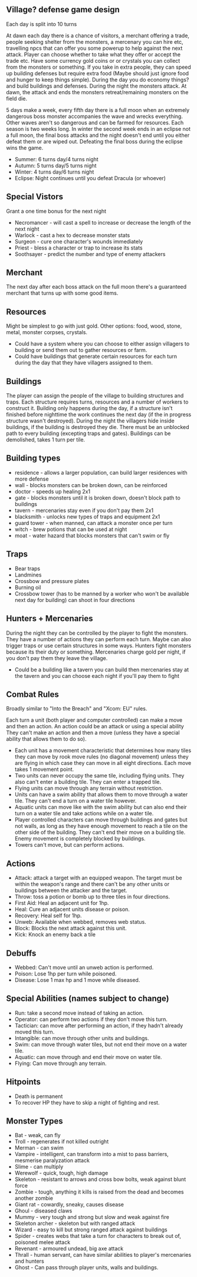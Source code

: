 ## Village? defense game design

Each day is split into 10 turns 

At dawn each day there is a chance of visitors, a merchant offering a trade, people seeking shelter from the monsters, a mercenary you can hire etc, travelling npcs that can offer you some powerup to help against the next attack. 
Player can choose whether to take what they offer or accept the trade etc. Have some currency gold coins or or crystals you can collect from the monsters or something. 
If you take in extra people, they can speed up building defenses but require extra food (Maybe should just ignore food and hunger to keep things simple).
During the day you do economy things? and build buildings and defenses. 
During the night the monsters attack. At dawn, the attack and ends the monsters retreat/remaining monsters on the field die.

5 days make a week, every fifth day there is a full moon when an extremely dangerous boss monster accompanies the wave and wrecks everything. Other waves aren't so dangerous and can be farmed for resources.
Each season is two weeks long. In winter the second week ends in an eclipse not a full moon, the final boss attacks and the night doesn't end until you either defeat them or are wiped out. 
Defeating the final boss during the eclipse wins the game.

* Summer: 6 turns day/4 turns night
* Autumn: 5 turns day/5 turns night
* Winter: 4 turns day/6 turns night
* Eclipse: Night continues until you defeat Dracula (or whoever)

## Special Vistors
Grant a one time bonus for the next night
* Necromancer - will cast a spell to increase or decrease the length of the next night
* Warlock - cast a hex to decrease monster stats
* Surgeon - cure one character's wounds immediately
* Priest - bless a character or trap to increase its stats
* Soothsayer - predict the number and type of enemy attackers

## Merchant
The next day after each boss attack on the full moon there's a guaranteed merchant that turns up with some good items.

## Resources
Might be simplest to go with just gold. Other options: food, wood, stone, metal, monster corpses, crystals.
* Could have a system where you can choose to either assign villagers to building or send them out to gather resources or farm.
* Could have buildings that generate certain resources for each turn during the day that they have villagers assigned to them.

## Buildings
The player can assign the people of the village to building structures and traps.
Each structure requires turns, resources and a number of workers to construct it. 
Building only happens during the day, if a structure isn't finished before nighttime the work continues the next day (if the in progress structure wasn't destroyed).
During the night the villagers hide inside buildings, if the building is destroyed they die.
There must be an unblocked path to every building (excepting traps and gates).
Buildings can be demolished, takes 1 turn per tile.

## Building types
* residence - allows a larger population, can build larger residences with more defense
* wall - blocks monsters can be broken down, can be reinforced
* doctor - speeds up healing 2x1
* gate - blocks monsters until it is broken down, doesn't block path to buildings
* tavern - mercenaries stay even if you don't pay them 2x1
* blacksmith - unlocks new types of traps and equipment 2x1
* guard tower - when manned, can attack a monster once per turn
* witch - brew potions that can be used at night 
* moat - water hazard that blocks monsters that can't swim or fly

## Traps
* Bear traps
* Landmines
* Crossbow and pressure plates
* Burning oil
* Crossbow tower (has to be manned by a worker who won't be available next day for building) can shoot in four directions

## Hunters + Mercenaries
During the night they can be controlled by the player to fight the monsters. They have a number of actions they can perform each turn. Maybe can also trigger traps or use certain structures in some ways.
Hunters fight monsters because its their duty or something.
Mercenaries charge gold per night, if you don't pay them they leave the village.
* Could be a building like a tavern you can build then mercenaries stay at the tavern and you can choose each night if you'll pay them to fight

## Combat Rules
Broadly similar to "Into the Breach" and "Xcom: EU" rules.

Each turn a unit (both player and computer controlled) can make a move and then an action. 
An action could be an attack or using a special ability
They can't make an action and then a move (unless they have a special ability that allows them to do so).

* Each unit has a movement characteristic that determines how many tiles they can move by rook move rules (no diagonal movement) unless they are flying in which case they can move in all eight directions. Each move takes 1 movement point.
* Two units can never occupy the same tile, including flying units. They also can't enter a building tile. They can enter a trapped tile.
* Flying units can move through any terrain without restriction.
* Units can have a swim ability that allows them to move through a water tile. They can't end a turn on a water tile however.
* Aquatic units can move like with the swim ability but can also end their turn on a water tile and take actions while on a water tile.
* Player controlled characters can move through buildings and gates but not walls, as long as they have enough movement to reach a tile on the other side of the building. They can't end their move on a building tile. Enemy movement is completely blocked by buildings.
* Towers can't move, but can perform actions.

## Actions
* Attack: attack a target with an equipped weapon. The target must be within the weapon's range and there can't be any other units or buildings between the attacker and the target.
* Throw: toss a potion or bomb up to three tiles in four directions.
* First Aid: Heal an adjacent unit for 1hp.
* Heal: Cure an adjacent units disease or poison.
* Recovery: Heal self for 1hp.
* Unweb: Available when webbed, removes web status.
* Block: Blocks the next attack against this unit.
* Kick: Knock an enemy back a tile

## Debuffs 
* Webbed: Can't move until an unweb action is performed.
* Poison: Lose 1hp per turn while poisoned.
* Disease: Lose 1 max hp and 1 move while diseased.

## Special Abilities (names subject to change)
* Run: take a second move instead of taking an action.
* Operator: can perform two actions if they don't move this turn.
* Tactician: can move after performing an action, if they hadn't already moved this turn.
* Intangible: can move through other units and buildings.
* Swim: can move through water tiles, but not end their move on a water tile.
* Aquatic: can move through and end their move on water tile.
* Flying: Can move through any terrain.
 
## Hitpoints
* Death is permanent
* To recover HP they have to skip a night of fighting and rest.

## Monster Types
* Bat - weak, can fly
* Troll - regenerates if not killed outright
* Merman - can swim
* Vampire - intelligent, can transform into a mist to pass barriers, mesmerise paralyzation attack
* Slime - can multiply
* Werewolf - quick, tough, high damage
* Skeleton - resistant to arrows and cross bow bolts, weak against blunt force
* Zombie - tough, anything it kills is raised from the dead and becomes another zombie
* Giant rat - cowardly, sneaky, causes disease
* Ghoul - diseased claws
* Mummy - very tough and strong but slow and weak against fire
* Skeleton archer - skeleton but with ranged attack
* Wizard - easy to kill but strong ranged attack against buildings
* Spider - creates webs that take a turn for characters to break out of, poisoned melee attack
* Revenant - armoured undead, big axe attack
* Thrall - human servant, can have similar abilities to player's mercenaries and hunters
* Ghost - Can pass through player units, walls and buildings. 